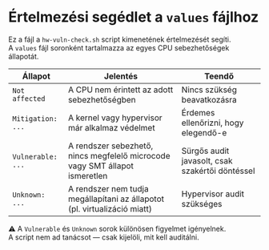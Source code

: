 # Értelmezési segédlet a `values` fájlhoz

Ez a fájl a `hw-vuln-check.sh` script kimenetének értelmezését segíti.  
A `values` fájl soronként tartalmazza az egyes CPU sebezhetőségek állapotát.

| Állapot | Jelentés | Teendő |
|--------|----------|--------|
| `Not affected` | A CPU nem érintett az adott sebezhetőségben | Nincs szükség beavatkozásra |
| `Mitigation: ...` | A kernel vagy hypervisor már alkalmaz védelmet | Érdemes ellenőrizni, hogy elegendő-e |
| `Vulnerable: ...` | A rendszer sebezhető, nincs megfelelő microcode vagy SMT állapot ismeretlen | Sürgős audit javasolt, csak szakértői döntéssel |
| `Unknown: ...` | A rendszer nem tudja megállapítani az állapotot (pl. virtualizáció miatt) | Hypervisor audit szükséges |

⚠️ A `Vulnerable` és `Unknown` sorok különösen figyelmet igényelnek.  
A script nem ad tanácsot — csak kijelöli, mit kell auditálni.
